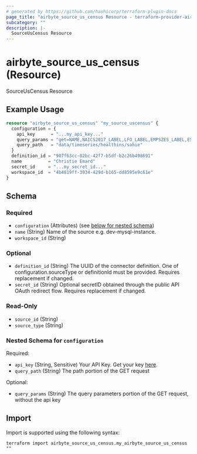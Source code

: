 ```yaml
---
# generated by https://github.com/hashicorp/terraform-plugin-docs
page_title: "airbyte_source_us_census Resource - terraform-provider-airbyte"
subcategory: ""
description: |-
  SourceUsCensus Resource
---
```


# airbyte_source_us_census (Resource)

SourceUsCensus Resource

## Example Usage

```terraform
resource "airbyte_source_us_census" "my_source_uscensus" {
  configuration = {
    api_key      = "...my_api_key..."
    query_params = "get=NAME,NAICS2017_LABEL,LFO_LABEL,EMPSZES_LABEL,ESTAB,PAYANN,PAYQTR1,EMP&for=us:*&NAICS2017=72&LFO=001&EMPSZES=001"
    query_path   = "data/timeseries/healthins/sahie"
  }
  definition_id = "907f63cc-02bc-42f7-b5df-b2c26b498691"
  name          = "Christie Emard"
  secret_id     = "...my_secret_id..."
  workspace_id  = "4b4819ff-3934-429d-b165-dd8595e9c61e"
}
```

<!-- schema generated by tfplugindocs -->
## Schema

### Required

- `configuration` (Attributes) (see [below for nested schema](#nestedatt--configuration))
- `name` (String) Name of the source e.g. dev-mysql-instance.
- `workspace_id` (String)

### Optional

- `definition_id` (String) The UUID of the connector definition. One of configuration.sourceType or definitionId must be provided. Requires replacement if changed.
- `secret_id` (String) Optional secretID obtained through the public API OAuth redirect flow. Requires replacement if changed.

### Read-Only

- `source_id` (String)
- `source_type` (String)

<a id="nestedatt--configuration"></a>
### Nested Schema for `configuration`

Required:

- `api_key` (String, Sensitive) Your API Key. Get your key <a href="https://api.census.gov/data/key_signup.html">here</a>.
- `query_path` (String) The path portion of the GET request

Optional:

- `query_params` (String) The query parameters portion of the GET request, without the api key

## Import

Import is supported using the following syntax:

```shell
terraform import airbyte_source_us_census.my_airbyte_source_us_census ""
```
